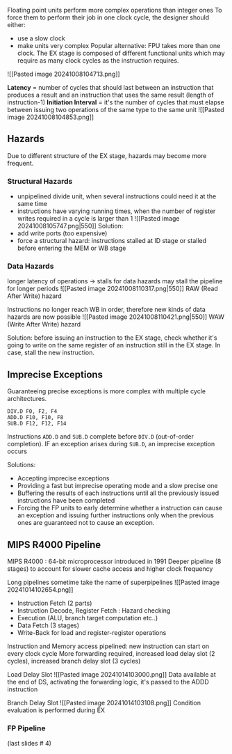 
Floating point units perform more complex operations than integer ones
To force them to perform their job in one clock cycle, the designer should either:
- use a slow clock
- make units very complex
Popular alternative: FPU takes more than one clock.
The EX stage is composed of different functional units which may require as many clock cycles as the instruction requires.

![[Pasted image 20241008104713.png]]

**Latency** = number of cycles that should last between an instruction that produces a result and an instruction that uses the same result (length of instruction-1)
**Initiation Interval** = it's the number of cycles that must elapse between issuing two operations of the same type to the same unit
![[Pasted image 20241008104853.png]]
## Hazards
Due to different structure of the EX stage, hazards may become more frequent.
### Structural Hazards
- unpipelined divide unit, when several instructions could need it at the same time
- instructions have varying running times, when the number of register writes required in a cycle is larger than 1
![[Pasted image 20241008105747.png|550]]
Solution:
- add write ports (too expensive)
- force a structural hazard: instructions stalled at ID stage or stalled before entering the MEM or WB stage
### Data Hazards
longer latency of operations -> stalls for data hazards may stall the pipeline for longer periods
![[Pasted image 20241008110317.png|550]]
RAW (Read After Write) hazard

Instructions no longer reach WB in order, therefore new kinds of data hazards are now possible
![[Pasted image 20241008110421.png|550]]
WAW (Write After Write) hazard

Solution: before issuing an instruction to the EX stage, check whether it's going to write on the same register of an instruction still in the EX stage. In case, stall the new instruction.
## Imprecise Exceptions

Guaranteeing precise exceptions is more complex with multiple cycle architectures.
```
DIV.D F0, F2, F4
ADD.D F10, F10, F8
SUB.D F12, F12, F14
```
Instructions `ADD.D` and `SUB.D` complete before `DIV.D` (out-of-order completion). 
IF an exception arises during `SUB.D`, an imprecise exception occurs

Solutions:
- Accepting imprecise exceptions
- Providing a fast but imprecise operating mode and a slow precise one
- Buffering the results of each instructions until all the previously issued instructions have been completed
- Forcing the FP units to early determine whether a instruction can cause an exception and issuing further instructions only when the previous ones are guaranteed not to cause an exception.

## MIPS R4000 Pipeline

MIPS R4000 : 64-bit microprocessor introduced in 1991
Deeper pipeline (8 stages) to account for slower cache access and higher clock frequency

Long pipelines sometime take the name of superpipelines
![[Pasted image 20241014102654.png]]
- Instruction Fetch (2 parts)
- Instruction Decode, Register Fetch : Hazard checking
- Execution (ALU, branch target computation etc..)
- Data Fetch (3 stages)
- Write-Back for load and register-register operations

Instruction and Memory access pipelined: new instruction can start on every clock cycle
More forwarding required, increased load delay slot (2 cycles), increased branch delay slot (3 cycles)

Load Delay Slot
![[Pasted image 20241014103000.png]]
Data available at the end of DS, activating the forwarding logic, it's passed to the ADDD instruction

Branch Delay Slot
![[Pasted image 20241014103108.png]]
Condition evaluation is performed during EX

### FP Pipeline

(last slides # 4)